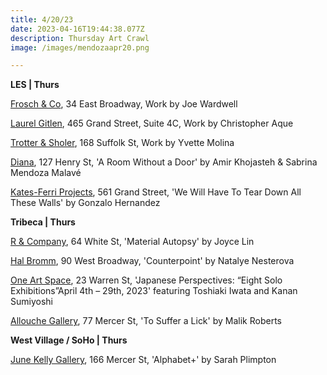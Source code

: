 ```yaml
---
title: 4/20/23
date: 2023-04-16T19:44:38.077Z
description: Thursday Art Crawl
image: /images/mendozaapr20.png

---
```

**LES | Thurs**

[Frosch & Co](https://froschandco.com/future), 34 East Broadway, Work by Joe Wardwell

[Laurel Gitlen](https://www.laurelgitlen.com/), 465 Grand Street, Suite 4C, Work by Christopher Aque

[Trotter & Sholer](https://trotterandsholer.com/), 168 Suffolk St, Work by Yvette Molina

[Diana](https://www.diananewyork.com/future), 127 Henry St, 'A Room Without a Door' by Amir Khojasteh & Sabrina Mendoza Malavé

[Kates-Ferri Projects](https://www.katesferriprojects.com/gonzalo-hernandez-we-will-have-to-tear-down-all-these-wall-art), 561 Grand Street, 'We Will Have To Tear Down All These Walls' by Gonzalo Hernandez

**T﻿ribeca | Thurs** 

[R & Company](https://r-and-company.com/exhibition/joyce-lin-material-autopsy/), 64 White St, 'Material Autopsy' by Joyce Lin

[Hal Bromm](https://www.halbromm.com/upcoming-exhibitions), 90 West Broadway, 'Counterpoint' by Natalye Nesterova

[One Art Space](https://oneartspace.com/japanese-perspectives-eight-solo-exhibitionsapril-4th-29th-2023/), 23 Warren St, 'Japanese Perspectives: “Eight Solo Exhibitions”April 4th – 29th, 2023' featuring Toshiaki Iwata and Kanan Sumiyoshi

[Allouche Gallery](https://allouchegallery.com/), 77 Mercer St, 'To Suffer a Lick' by Malik Roberts

**West Village / SoHo | Thurs**

[June Kelly Gallery](https://junekellygallery.com/upcoming.htm), 166 Mercer St, 'Alphabet+' by Sarah Plimpton